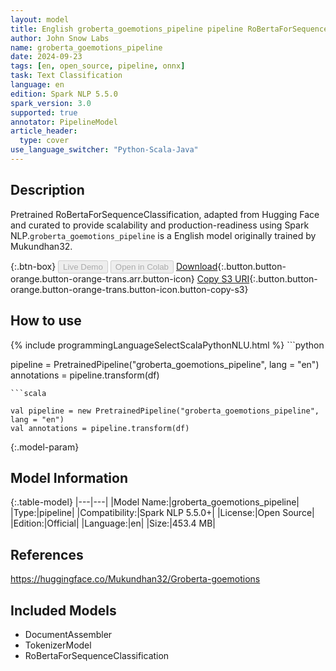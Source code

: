 ```yaml
---
layout: model
title: English groberta_goemotions_pipeline pipeline RoBertaForSequenceClassification from Mukundhan32
author: John Snow Labs
name: groberta_goemotions_pipeline
date: 2024-09-23
tags: [en, open_source, pipeline, onnx]
task: Text Classification
language: en
edition: Spark NLP 5.5.0
spark_version: 3.0
supported: true
annotator: PipelineModel
article_header:
  type: cover
use_language_switcher: "Python-Scala-Java"
---
```


## Description

Pretrained RoBertaForSequenceClassification, adapted from Hugging Face and curated to provide scalability and production-readiness using Spark NLP.`groberta_goemotions_pipeline` is a English model originally trained by Mukundhan32.

{:.btn-box}
<button class="button button-orange" disabled>Live Demo</button>
<button class="button button-orange" disabled>Open in Colab</button>
[Download](https://s3.amazonaws.com/auxdata.johnsnowlabs.com/public/models/groberta_goemotions_pipeline_en_5.5.0_3.0_1727085834370.zip){:.button.button-orange.button-orange-trans.arr.button-icon}
[Copy S3 URI](s3://auxdata.johnsnowlabs.com/public/models/groberta_goemotions_pipeline_en_5.5.0_3.0_1727085834370.zip){:.button.button-orange.button-orange-trans.button-icon.button-copy-s3}

## How to use



<div class="tabs-box" markdown="1">
{% include programmingLanguageSelectScalaPythonNLU.html %}
```python

pipeline = PretrainedPipeline("groberta_goemotions_pipeline", lang = "en")
annotations =  pipeline.transform(df)   

```
```scala

val pipeline = new PretrainedPipeline("groberta_goemotions_pipeline", lang = "en")
val annotations = pipeline.transform(df)

```
</div>

{:.model-param}
## Model Information

{:.table-model}
|---|---|
|Model Name:|groberta_goemotions_pipeline|
|Type:|pipeline|
|Compatibility:|Spark NLP 5.5.0+|
|License:|Open Source|
|Edition:|Official|
|Language:|en|
|Size:|453.4 MB|

## References

https://huggingface.co/Mukundhan32/Groberta-goemotions

## Included Models

- DocumentAssembler
- TokenizerModel
- RoBertaForSequenceClassification